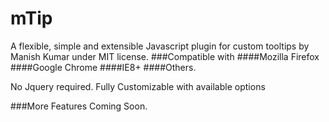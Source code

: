 # mTip
A flexible, simple and extensible Javascript plugin for custom tooltips by Manish Kumar under MIT license.
###Compatible with 
####Mozilla Firefox
####Google Chrome
####IE8+ 
####Others.

No Jquery required.
Fully Customizable with available options

###More Features Coming Soon.
